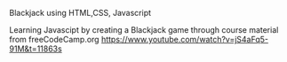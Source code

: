Blackjack using HTML,CSS, Javascript

Learning Javascipt by creating a Blackjack game through course material from freeCodeCamp.org https://www.youtube.com/watch?v=jS4aFq5-91M&t=11863s
